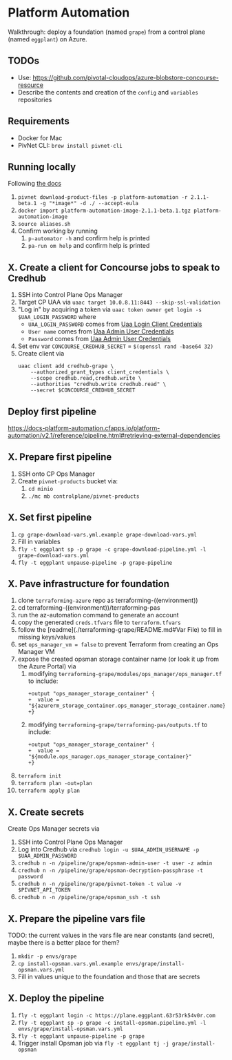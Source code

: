 # Platform Automation

Walkthrough: deploy a foundation (named `grape`) from a control plane (named `eggplant`) on Azure.

## TODOs

- Use: https://github.com/pivotal-cloudops/azure-blobstore-concourse-resource
- Describe the contents and creation of the `config` and `variables` repositories

## Requirements

- Docker for Mac
- PivNet CLI: `brew install pivnet-cli`

## Running locally

Following [the docs](http://docs-platform-automation.cfapps.io/platform-automation/v2.1/reference/running-commands-locally.html)

1. `pivnet download-product-files -p platform-automation -r 2.1.1-beta.1 -g "*image*" -d ./ --accept-eula`
1. `docker import platform-automation-image-2.1.1-beta.1.tgz platform-automation-image`
1. `source aliases.sh`
1. Confirm working by running
    1. `p-automator -h` and confirm help is printed
    1. `pa-run om help` and confirm help is printed

## X. Create a client for Concourse jobs to speak to Credhub

1. SSH into Control Plane Ops Manager
1. Target CP UAA via `uaac target 10.0.8.11:8443 --skip-ssl-validation`
1. "Log in" by acquiring a token via `uaac token owner get login -s $UAA_LOGIN_PASSWORD` where
    - `UAA_LOGIN_PASSWORD` comes from [Uaa Login Client Credentials](https://pcf.eggplant.63r53rk54v0r.com/api/v0/deployed/director/credentials/uaa_login_client_credentials)
    - `User name` comes from [Uaa Admin User Credentials](https://pcf.eggplant.63r53rk54v0r.com/api/v0/deployed/director/credentials/uaa_admin_user_credentials)
    - `Password` comes from [Uaa Admin User Credentials](https://pcf.eggplant.63r53rk54v0r.com/api/v0/deployed/director/credentials/uaa_admin_user_credentials)
1. Set env var `CONCOURSE_CREDHUB_SECRET` = `$(openssl rand -base64 32)`
1. Create client via
    ```
    uaac client add credhub-grape \
        --authorized_grant_types client_credentials \
        --scope credhub.read,credhub.write \
        --authorities "credhub.write credhub.read" \
        --secret $CONCOURSE_CREDHUB_SECRET
    ```

## Deploy first pipeline

https://docs-platform-automation.cfapps.io/platform-automation/v2.1/reference/pipeline.html#retrieving-external-dependencies

## X. Prepare first pipeline

1. SSH onto CP Ops Manager
1. Create `pivnet-products` bucket via:
    1. `cd minio`
    1. `./mc mb controlplane/pivnet-products`

## X. Set first pipeline

1. `cp grape-download-vars.yml.example grape-download-vars.yml`
1. Fill in variables
1. `fly -t eggplant sp -p grape -c grape-download-pipeline.yml -l grape-download-vars.yml`
1. `fly -t eggplant unpause-pipeline -p grape-pipeline`

## X. Pave infrastructure for foundation

1. clone `terraforming-azure` repo as terraforming-((environment))
1. cd terraforming-((environment))/terraforming-pas
1. run the az-automation command to generate an account
1. copy the generated `creds.tfvars` file to `terraform.tfvars`
1. follow the [readme](./terraforming-grape/README.md#Var File) to fill in missing keys/values
1. set `ops_manager_vm = false` to prevent Terraform from creating an Ops Manager VM
1. expose the created opsman storage container name (or look it up from the Azure Portal) via
    1. modifying `terraforming-grape/modules/ops_manager/ops_manager.tf` to include:
        ```
        +output "ops_manager_storage_container" {
        +  value = "${azurerm_storage_container.ops_manager_storage_container.name}"
        +}
        ```
    1. modifying `terraforming-grape/terraforming-pas/outputs.tf` to include:
        ```
        +output "ops_manager_storage_container" {
        +  value = "${module.ops_manager.ops_manager_storage_container}"
        +}
        ```
1. `terraform init`
1. `terraform plan -out=plan`
1. `terraform apply plan`

## X. Create secrets

Create Ops Manager secrets via
1. SSH into Control Plane Ops Manager
1. Log into Credhub via `credhub login -u $UAA_ADMIN_USERNAME -p $UAA_ADMIN_PASSWORD`
1. `credhub n -n /pipeline/grape/opsman-admin-user -t user -z admin`
1. `credhub n -n /pipeline/grape/opsman-decryption-passphrase -t password`
1. `credhub n -n /pipeline/grape/pivnet-token -t value -v $PIVNET_API_TOKEN`
1. `credhub n -n /pipeline/grape/opsman_ssh -t ssh`

## X. Prepare the pipeline vars file

TODO: the current values in the vars file are near constants (and secret), maybe there is a better place for them?

1. `mkdir -p envs/grape`
1. `cp install-opsman.vars.yml.example envs/grape/install-opsman.vars.yml`
1. Fill in values unique to the foundation and those that are secrets

## X. Deploy the pipeline

1. `fly -t eggplant login -c https://plane.eggplant.63r53rk54v0r.com`
1. `fly -t eggplant sp -p grape -c install-opsman.pipeline.yml -l envs/grape/install-opsman.vars.yml`
1. `fly -t eggplant unpause-pipeline -p grape`
1. Trigger install Opsman job via `fly -t eggplant tj -j grape/install-opsman`
